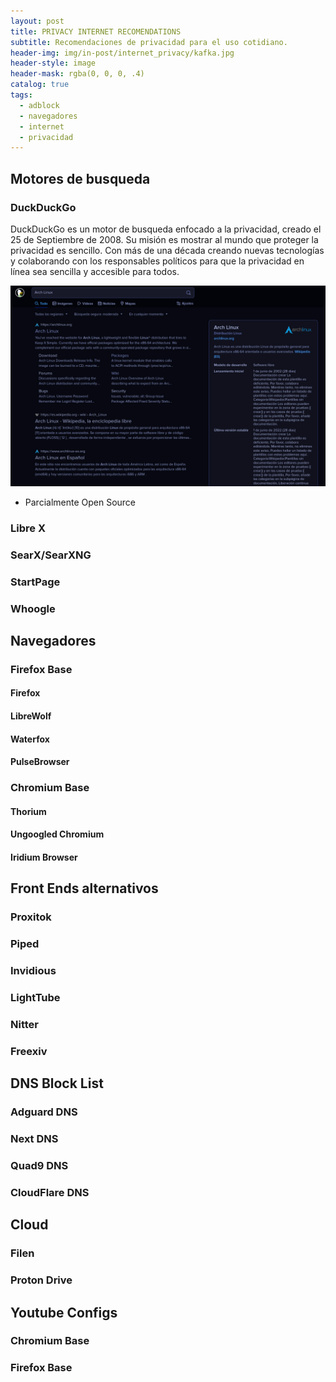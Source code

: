 ```yaml
---
layout: post
title: PRIVACY INTERNET RECOMENDATIONS
subtitle: Recomendaciones de privacidad para el uso cotidiano.
header-img: img/in-post/internet_privacy/kafka.jpg
header-style: image
header-mask: rgba(0, 0, 0, .4)
catalog: true
tags:
  - adblock
  - navegadores
  - internet
  - privacidad
---
```


## Motores de busqueda

### DuckDuckGo
DuckDuckGo es un motor de busqueda enfocado a la privacidad, creado el 25 de Septiembre de 2008. Su misión es mostrar al mundo que proteger la privacidad es sencillo. Con más de una década creando nuevas tecnologías y colaborando con los responsables políticos para que la privacidad en línea sea sencilla y accesible para todos. 

![duckduckgo](/img/in-post/internet_privacy/duckduckgo.png) 

- <a href="https://github.com/duckduckgo" class="fa-brands fa-github fa-lg"></a> Parcialmente Open Source

### Libre X 

### SearX/SearXNG

### StartPage

### Whoogle

## Navegadores 

### Firefox Base 

#### Firefox 
#### LibreWolf
#### Waterfox
#### PulseBrowser

### Chromium Base
#### Thorium
#### Ungoogled Chromium
#### Iridium Browser 


## Front Ends alternativos

### Proxitok

### Piped

### Invidious

### LightTube

### Nitter

### Freexiv

## DNS Block List 

### Adguard DNS

### Next DNS 

### Quad9 DNS 

### CloudFlare DNS 

## Cloud 

### Filen

### Proton Drive

## Youtube Configs

### Chromium Base

### Firefox Base
